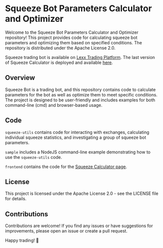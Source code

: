 # Squeeze Bot Parameters Calculator and Optimizer

Welcome to the Squeeze Bot Parameters Calculator and Optimizer repository! This project provides code for calculating squeeze bot parameters and optimizing them based on specified conditions. The repository is distributed under the Apache License 2.0.

Squeeze trading bot is available on [Lexx Trading Platform](https://lexx-trade.com/?utm_source=github).
The last version of Squeeze Calculator is deployed and available [here](https://squeeze-calculator.lexx-trade.com/).

## Overview

Squeeze Bot is a trading bot, and this repository contains code to calculate parameters for the bot as well as optimize them to meet specific conditions. The project is designed to be user-friendly and includes examples for both command-line (cmd) and browser-based usage.

## Code

`squeeze-utils` contains code for interacting with exchanges, calculating individual squeeze statistics, and investigating a group of squeeze bot parameters.

`sample` includes a NodeJS command-line example demonstrating how to use the `squeeze-utils` code.

`frontend` contains the code for the [Squeeze Calculator page](https://squeeze-calculator.lexx-trade.com/).

## License

This project is licensed under the Apache License 2.0 - see the LICENSE file for details.

## Contributions

Contributions are welcome! If you find any issues or have suggestions for improvements, please open an issue or create a pull request.

Happy trading! 🚀

